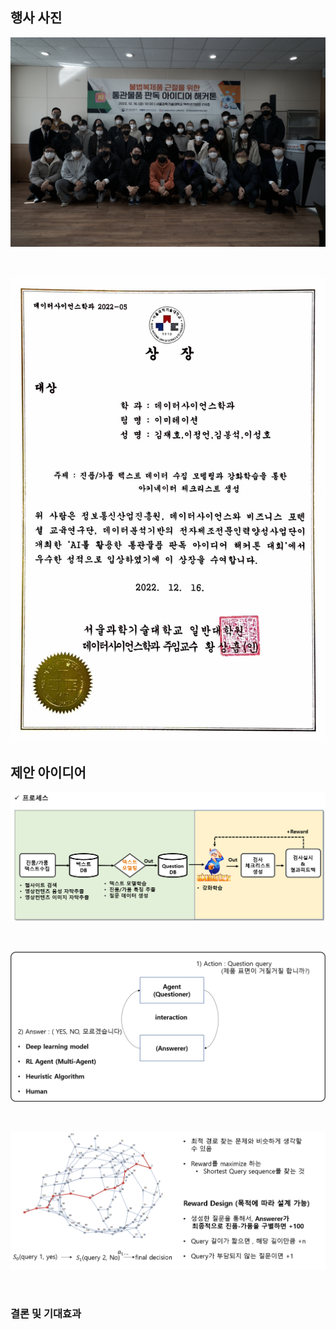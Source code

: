 ## 행사 사진

![image](./img/qwer.jpg)

<br>

![image](./img/1.jpg)



## 제안 아이디어

![image](./img/process_overview.png)

<br>

![image](./img/framework1.png)

<br>

![image](./img/framework2.png)

<br>


### 결론 및 기대효과
